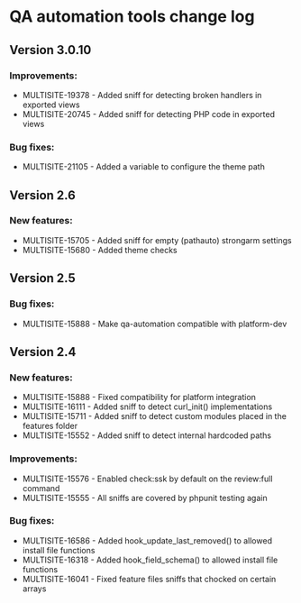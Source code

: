 # QA automation tools change log

## Version 3.0.10

### Improvements:
  * MULTISITE-19378 - Added sniff for detecting broken handlers in exported views
  * MULTISITE-20745 - Added sniff for detecting PHP code in exported views

### Bug fixes:
  * MULTISITE-21105 - Added a variable to configure the theme path

## Version 2.6

### New features:
  * MULTISITE-15705 - Added sniff for empty (pathauto) strongarm settings
  * MULTISITE-15680 - Added theme checks

## Version 2.5

### Bug fixes:
  * MULTISITE-15888 - Make qa-automation compatible with platform-dev

## Version 2.4

### New features:
  * MULTISITE-15888 - Fixed compatibility for platform integration
  * MULTISITE-16111 - Added sniff to detect curl_init() implementations
  * MULTISITE-15711 - Added sniff to detect custom modules placed in the features folder
  * MULTISITE-15552 - Added sniff to detect internal hardcoded paths

### Improvements:
  * MULTISITE-15576 - Enabled check:ssk by default on the review:full command
  * MULTISITE-15555 - All sniffs are covered by phpunit testing again

### Bug fixes:
  * MULTISITE-16586 - Added hook_update_last_removed() to allowed install file functions
  * MULTISITE-16318 - Added hook_field_schema() to allowed install file functions
  * MULTISITE-16041 - Fixed feature files sniffs that chocked on certain arrays
